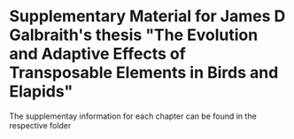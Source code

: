 # Supplementary Material for James D Galbraith's thesis "The Evolution and Adaptive Effects of Transposable Elements in Birds and Elapids"

The supplementay information for each chapter can be found in the respective folder
